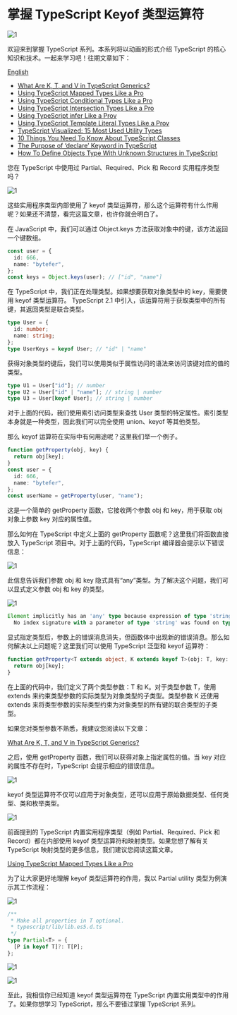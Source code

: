 # 掌握 TypeScript Keyof 类型运算符

![1](../assets/article/5-0.webp)

欢迎来到掌握 TypeScript 系列。本系列将以动画的形式介绍 TypeScript 的核心知识和技术。一起来学习吧！往期文章如下：

[English](./article-5-en.md)

- [What Are K, T, and V in TypeScript Generics?](article-1-en.md)
- [Using TypeScript Mapped Types Like a Pro](article-1-en.md)
- [Using TypeScript Conditional Types Like a Pro](article-1-en.md)
- [Using TypeScript Intersection Types Like a Pro](article-1-en.md)
- [Using TypeScript infer Like a Prov](article-1-en.md)
- [Using TypeScript Template Literal Types Like a Prov](article-1-en.md)
- [TypeScript Visualized: 15 Most Used Utility Types](./Advanced-2.md)
- [10 Things You Need To Know About TypeScript Classes](article-1-en.md)
- [The Purpose of ‘declare’ Keyword in TypeScript](article-1-en.md)
- [How To Define Objects Type With Unknown Structures in TypeScript](article-1-en.md)

您在 TypeScript 中使用过 Partial、Required、Pick 和 Record 实用程序类型吗？

![1](../assets/article/5-1.webp)

这些实用程序类型内部使用了 keyof 类型运算符，那么这个运算符有什么作用呢？如果还不清楚，看完这篇文章，也许你就会明白了。

在 JavaScript 中，我们可以通过 Object.keys 方法获取对象中的键，该方法返回一个键数组。

```typescript
const user = {
  id: 666,
  name: "bytefer",
};
const keys = Object.keys(user); // ["id", "name"]
```

在 TypeScript 中，我们正在处理类型。如果想要获取对象类型中的 key，需要使用 keyof 类型运算符。 TypeScript 2.1 中引入，该运算符用于获取类型中的所有键，其返回类型是联合类型。

```typescript
type User = {
  id: number;
  name: string;
};
type UserKeys = keyof User; // "id" | "name"
```

获得对象类型的键后，我们可以使用类似于属性访问的语法来访问该键对应的值的类型。

```typescript
type U1 = User["id"]; // number
type U2 = User["id" | "name"]; // string | number
type U3 = User[keyof User]; // string | number
```

对于上面的代码，我们使用索引访问类型来查找 User 类型的特定属性。索引类型本身就是一种类型，因此我们可以完全使用 union、keyof 等其他类型。

那么 keyof 运算符在实际中有何用途呢？这里我们举一个例子。

```typescript
function getProperty(obj, key) {
  return obj[key];
}
const user = {
  id: 666,
  name: "bytefer",
};
const userName = getProperty(user, "name");
```

这是一个简单的 getProperty 函数，它接收两个参数 obj 和 key，用于获取 obj 对象上参数 key 对应的属性值。

那么如何在 TypeScript 中定义上面的 getProperty 函数呢？这里我们将函数直接放入 TypeScript 项目中。对于上面的代码，TypeScript 编译器会提示以下错误信息：

![1](../assets/article/5-2.webp)

此信息告诉我们参数 obj 和 key 隐式具有“any”类型。为了解决这个问题，我们可以显式定义参数 obj 和 key 的类型。

![1](../assets/article/5-3.webp)

```ts
Element implicitly has an 'any' type because expression of type 'string' can't be used to index type '{}'.
  No index signature with a parameter of type 'string' was found on type '{}'.ts(7053)
```

显式指定类型后，参数上的错误消息消失，但函数体中出现新的错误消息。那么如何解决以上问题呢？这里我们可以使用 TypeScript 泛型和 keyof 运算符：

```typescript
function getProperty<T extends object, K extends keyof T>(obj: T, key: K) {
  return obj[key];
}
```

在上面的代码中，我们定义了两个类型参数：T 和 K。对于类型参数 T，使用 extends 来约束类型参数的实际类型为对象类型的子类型。类型参数 K 还使用 extends 来将类型参数的实际类型约束为对象类型的所有键的联合类型的子类型。

如果您对类型参数不熟悉，我建议您阅读以下文章：

[What Are K, T, and V in TypeScript Generics?](./article-1.md)

之后，使用 getProperty 函数，我们可以获得对象上指定属性的值。当 key 对应的属性不存在时，TypeScript 会提示相应的错误信息。

![1](../assets/article/5-4.webp)

keyof 类型运算符不仅可以应用于对象类型，还可以应用于原始数据类型、任何类型、类和枚举类型。

![1](../assets/article/5-5.webp)

前面提到的 TypeScript 内置实用程序类型（例如 Partial、Required、Pick 和 Record）都在内部使用 keyof 类型运算符和映射类型。如果您想了解有关 TypeScript 映射类型的更多信息，我们建议您阅读这篇文章。

[Using TypeScript Mapped Types Like a Pro](./article-21.md)

为了让大家更好地理解 keyof 类型运算符的作用，我以 Partial utility 类型为例演示其工作流程：

![1](../assets/article/5-6.webp)

```typescript
/**
 * Make all properties in T optional.
 * typescript/lib/lib.es5.d.ts
 */
type Partial<T> = {
  [P in keyof T]?: T[P];
};
```

![1](../assets/article/5-7.gif)

![1](../assets/article/5-8.webp)

至此，我相信你已经知道 keyof 类型运算符在 TypeScript 内置实用类型中的作用了。如果你想学习 TypeScript，那么不要错过掌握 TypeScript 系列。
